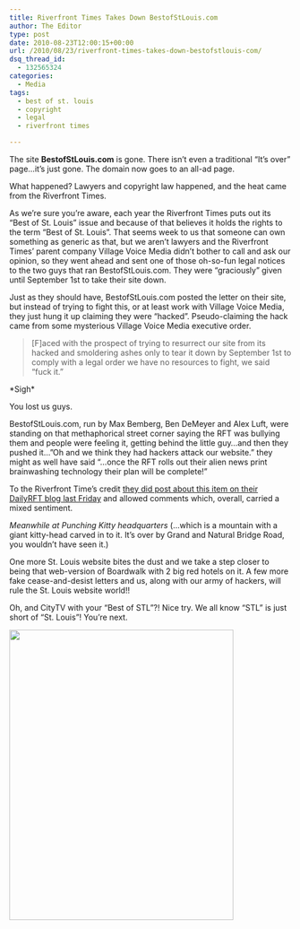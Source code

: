 ```yaml
---
title: Riverfront Times Takes Down BestofStLouis.com
author: The Editor
type: post
date: 2010-08-23T12:00:15+00:00
url: /2010/08/23/riverfront-times-takes-down-bestofstlouis-com/
dsq_thread_id:
  - 132565324
categories:
  - Media
tags:
  - best of st. louis
  - copyright
  - legal
  - riverfront times

---
```

The site **BestofStLouis.com** is gone. There isn&#8217;t even a traditional &#8220;It&#8217;s over&#8221; page&#8230;it&#8217;s just gone. The domain now goes to an all-ad page.

What happened? Lawyers and copyright law happened, and the heat came from the Riverfront Times.

As we&#8217;re sure you&#8217;re aware, each year the Riverfront Times puts out its &#8220;Best of St. Louis&#8221; issue and because of that believes it holds the rights to the term &#8220;Best of St. Louis&#8221;. That seems week to us that someone can own something as generic as that, but we aren&#8217;t lawyers and the Riverfront Times&#8217; parent company Village Voice Media didn&#8217;t bother to call and ask our opinion, so they went ahead and sent one of those oh-so-fun legal notices to the two guys that ran BestofStLouis.com. They were &#8220;graciously&#8221; given until September 1st to take their site down.

Just as they should have, BestofStLouis.com posted the letter on their site, but instead of trying to fight this, or at least work with Village Voice Media, they just hung it up claiming they were &#8220;hacked&#8221;. Pseudo-claiming the hack came from some mysterious Village Voice Media executive order.

> [F]aced with the prospect of trying to resurrect our site from its hacked and smoldering ashes only to tear it down by September 1st to comply with a legal order we have no resources to fight, we said &#8220;fuck it.&#8221;

\*Sigh\*

You lost us guys.

BestofStLouis.com, run by Max Bemberg, Ben DeMeyer and Alex Luft, were standing on that methaphorical street corner saying the RFT was bullying them and people were feeling it, getting behind the little guy&#8230;and then they pushed it&#8230;&#8221;Oh and we think they had hackers attack our website.&#8221; they might as well have said &#8220;&#8230;once the RFT rolls out their alien news print brainwashing technology their plan will be complete!&#8221;

To the Riverfront Time&#8217;s credit <a href="http://blogs.riverfronttimes.com/dailyrft/2010/08/this_town_aint_big_enough_for.php#more" target="_blank">they did post about this item on their DailyRFT blog last Friday</a> and allowed comments which, overall, carried a mixed sentiment.

_Meanwhile at Punching Kitty headquarters_ (&#8230;which is a mountain with a giant kitty-head carved in to it. It&#8217;s over by Grand and Natural Bridge Road, you wouldn&#8217;t have seen it.)

One more St. Louis website bites the dust and we take a step closer to being that web-version of Boardwalk with 2 big red hotels on it. A few more fake cease-and-desist letters and us, along with our army of hackers, will rule the St. Louis website world!!

Oh, and CityTV with your &#8220;Best of STL&#8221;?! Nice try. We all know &#8220;STL&#8221; is just short of &#8220;St. Louis&#8221;! You&#8217;re next.

[<img class="aligncenter size-full wp-image-6387" title="BSTL poster 8pm" src="http://media.punchingkitty.com/wordpress/2010/08/BSTL-poster-8pm.jpeg" alt="" width="400" height="518" />][1]

 [1]: http://media.punchingkitty.com/wordpress/2010/08/BSTL-poster-8pm.jpeg